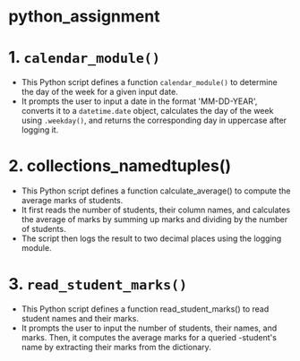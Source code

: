 # python_assignment
# **1. `calendar_module()`**

- This Python script defines a function `calendar_module()` to determine the day of the week for a given input date.
- It prompts the user to input a date in the format 'MM-DD-YEAR', converts it to a `datetime.date` object, calculates the day of the week using `.weekday()`, and returns the corresponding day in uppercase after logging it.
# ****2. collections_namedtuples()****

* This Python script defines a function calculate_average() to compute the average marks of students. 
* It first reads the number of students, their column names, and calculates the average of marks by summing up marks and dividing by the number of students. 
* The script then logs the result to two decimal places using the logging module.
# **3. `read_student_marks()`**
- This Python script defines a function read_student_marks() to read student names and their marks.
- It prompts the user to input the number of students, their names, and marks. Then, it computes the average marks for a queried -student's name by extracting their marks from the dictionary.
